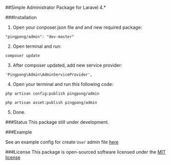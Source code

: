 ##Simple Administrator Package for Laravel 4.*

###Installation

1. Open your conposer.json file and and new required package:

  ```
  "pingpong/admin": "dev-master"
  ```

2. Open terminal and run:

  ```
  composer update
  ```

3. After composer updated, add new service provider:

  ```
  'Pingpong\Admin\AdminServiceProvider',
  ```

4. Open your terminal and run this following code:
  
  `php artisan config:publish pingpong/admin`

  `php artisan asset:publish pingpong/admin`
  
5. Done.


###Status
This package still under development.

###Example

See an example config for create `User` admin file [here](https://github.com/gravitano/admin/blob/master/example.php)
  
###License
This package is open-sourced software licensed under the [MIT license](http://opensource.org/licenses/MIT)
